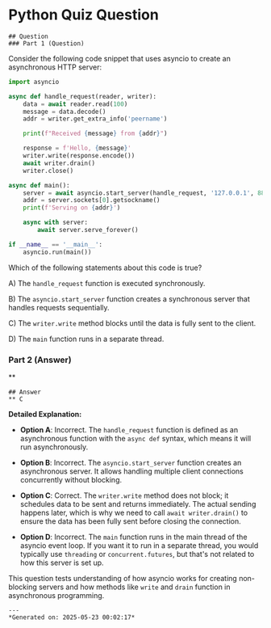 # Python Quiz Question
    
    ## Question
    ### Part 1 (Question)

Consider the following code snippet that uses asyncio to create an asynchronous HTTP server:

```python
import asyncio

async def handle_request(reader, writer):
    data = await reader.read(100)
    message = data.decode()
    addr = writer.get_extra_info('peername')

    print(f"Received {message} from {addr}")

    response = f'Hello, {message}'
    writer.write(response.encode())
    await writer.drain()
    writer.close()

async def main():
    server = await asyncio.start_server(handle_request, '127.0.0.1', 8888)
    addr = server.sockets[0].getsockname()
    print(f'Serving on {addr}')

    async with server:
        await server.serve_forever()

if __name__ == '__main__':
    asyncio.run(main())
```

Which of the following statements about this code is true?

A) The `handle_request` function is executed synchronously.

B) The `asyncio.start_server` function creates a synchronous server that handles requests sequentially.

C) The `writer.write` method blocks until the data is fully sent to the client.

D) The `main` function runs in a separate thread.

### Part 2 (Answer)

**
    
    ## Answer
    ** C

**Detailed Explanation:**

- **Option A**: Incorrect. The `handle_request` function is defined as an asynchronous function with the `async def` syntax, which means it will run asynchronously.
  
- **Option B**: Incorrect. The `asyncio.start_server` function creates an asynchronous server. It allows handling multiple client connections concurrently without blocking.

- **Option C**: Correct. The `writer.write` method does not block; it schedules data to be sent and returns immediately. The actual sending happens later, which is why we need to call `await writer.drain()` to ensure the data has been fully sent before closing the connection.

- **Option D**: Incorrect. The `main` function runs in the main thread of the asyncio event loop. If you want it to run in a separate thread, you would typically use `threading` or `concurrent.futures`, but that's not related to how this server is set up.

This question tests understanding of how asyncio works for creating non-blocking servers and how methods like `write` and `drain` function in asynchronous programming.
    
    ---
    *Generated on: 2025-05-23 00:02:17*
    